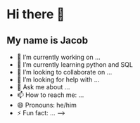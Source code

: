 # Hi there 👋
## My name is Jacob

- 🔭 I’m currently working on ...
- 🌱 I’m currently learning python and SQL
- 👯 I’m looking to collaborate on ...
- 🤔 I’m looking for help with ...
- 💬 Ask me about ...
- 📫 How to reach me: ...
- 😄 Pronouns: he/him
- ⚡ Fun fact: ...
-->
